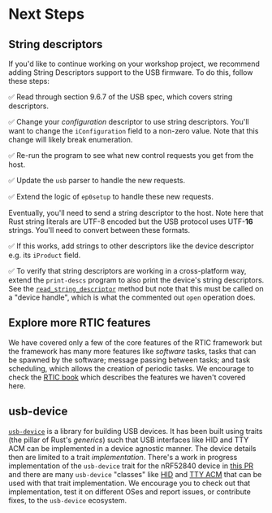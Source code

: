 # Next Steps

## String descriptors

If you'd like to continue working on your workshop project, we recommend adding String Descriptors support to the USB firmware. To do this, follow these steps:

✅ Read through section 9.6.7 of the USB spec, which covers string descriptors.


✅ Change your *configuration* descriptor to use string descriptors. You'll want to change the `iConfiguration` field to a non-zero value. Note that this change will likely break enumeration.

✅ Re-run the program to see what new control requests you get from the host.

✅ Update the `usb` parser to handle the new requests.

✅ Extend the logic of `ep0setup` to handle these new requests.

 Eventually, you'll need to send a string descriptor to the host. Note here that Rust string literals are UTF-8 encoded but the USB protocol uses UTF-**16** strings. You'll need to convert between these formats.

✅ If this works, add strings to other descriptors like the device descriptor e.g. its `iProduct` field.

✅ To verify that string descriptors are working in a cross-platform way, extend the `print-descs` program to also print the device's string descriptors. See the [`read_string_descriptor`] method but note that this must be called on a "device handle", which is what the commented out `open` operation does.

[`read_string_descriptor`]: https://docs.rs/rusb/0.6.2/rusb/struct.DeviceHandle.html#method.read_string_descriptor

## Explore more RTIC features

We have covered only a few of the core features of the RTIC framework but the framework has many more features like *software* tasks, tasks that can be spawned by the software; message passing between tasks; and task scheduling, which allows the creation of periodic tasks. We encourage to check the [RTIC book][rtic-book] which describes the features we haven't covered here.

[rtic-book]: https://rtic.rs/0.5/book/en/

## usb-device

[`usb-device`] is a library for building USB devices. It has been built using traits (the pillar of Rust's *generics*) such that USB interfaces like HID and TTY ACM can be implemented in a device agnostic manner. The device details then are limited to a trait *implementation*. There's a work in progress implementation of the `usb-device` trait for the nRF52840 device in [this PR] and there are many `usb-device` "classes" like [HID] and [TTY ACM] that can be used with that trait implementation. We encourage you to check out that implementation, test it on different OSes and report issues, or contribute fixes, to the `usb-device` ecosystem.

[this PR]: https://github.com/nrf-rs/nrf-hal/pull/144
[HID]: https://crates.io/crates/usbd-hid
[TTY ACM]: https://crates.io/crates/usbd-serial

[`usb-device`]: https://crates.io/crates/usb-device
